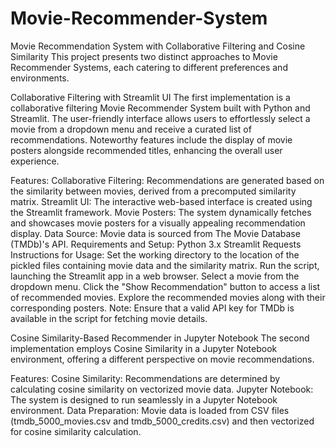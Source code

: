# Movie-Recommender-System
Movie Recommendation System with Collaborative Filtering and Cosine Similarity
This project presents two distinct approaches to Movie Recommender Systems, each catering to different preferences and environments.

Collaborative Filtering with Streamlit UI
The first implementation is a collaborative filtering Movie Recommender System built with Python and Streamlit. The user-friendly interface allows users to effortlessly select a movie from a dropdown menu and receive a curated list of recommendations. Noteworthy features include the display of movie posters alongside recommended titles, enhancing the overall user experience.

Features:
Collaborative Filtering: Recommendations are generated based on the similarity between movies, derived from a precomputed similarity matrix.
Streamlit UI: The interactive web-based interface is created using the Streamlit framework.
Movie Posters: The system dynamically fetches and showcases movie posters for a visually appealing recommendation display.
Data Source: Movie data is sourced from The Movie Database (TMDb)'s API.
Requirements and Setup:
Python 3.x
Streamlit
Requests
Instructions for Usage:
Set the working directory to the location of the pickled files containing movie data and the similarity matrix.
Run the script, launching the Streamlit app in a web browser.
Select a movie from the dropdown menu.
Click the "Show Recommendation" button to access a list of recommended movies.
Explore the recommended movies along with their corresponding posters.
Note:
Ensure that a valid API key for TMDb is available in the script for fetching movie details.

Cosine Similarity-Based Recommender in Jupyter Notebook
The second implementation employs Cosine Similarity in a Jupyter Notebook environment, offering a different perspective on movie recommendations.

Features:
Cosine Similarity: Recommendations are determined by calculating cosine similarity on vectorized movie data.
Jupyter Notebook: The system is designed to run seamlessly in a Jupyter Notebook environment.
Data Preparation: Movie data is loaded from CSV files (tmdb_5000_movies.csv and tmdb_5000_credits.csv) and then vectorized for cosine similarity calculation.
